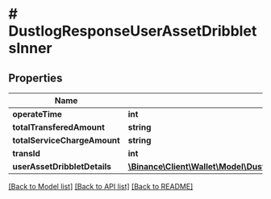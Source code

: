 # # DustlogResponseUserAssetDribbletsInner

## Properties

Name | Type | Description | Notes
------------ | ------------- | ------------- | -------------
**operateTime** | **int** |  | [optional]
**totalTransferedAmount** | **string** |  | [optional]
**totalServiceChargeAmount** | **string** |  | [optional]
**transId** | **int** |  | [optional]
**userAssetDribbletDetails** | [**\Binance\Client\Wallet\Model\DustlogResponseUserAssetDribbletsInnerUserAssetDribbletDetailsInner[]**](DustlogResponseUserAssetDribbletsInnerUserAssetDribbletDetailsInner.md) |  | [optional]

[[Back to Model list]](../../README.md#models) [[Back to API list]](../../README.md#endpoints) [[Back to README]](../../README.md)
